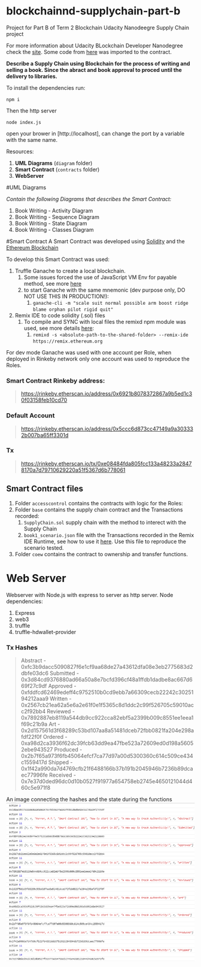 # blockchainnd-supplychain-part-b
Project for Part B of Term 2 Blockchain Udacity Nanodeegre Supply Chain project

For more information about Udacity BLockchain Developer Nanodegree check the [site](https://www.udacity.com/course/blockchain-developer-nanodegree--nd1309).
Some code from [here](https://github.com/udacity/nd1309-Project-6b-Example-Template) was imported to the contract.

**Describe a Supply Chain using Blockchain for the process of writing and selling a book. Since the abract and book approval to proced until the delivery to libraries.**

To install the dependencies run:
```
npm i
```

Then the http server
```
node index.js
```
open your brower in [http://localhost], can change the port by a variable with the same name.

Resources:
1. **UML Diagrams** (`diagram` folder)
1. **Smart Contract** (`contracts` folder)
1. **WebServer**

#UML Diagrams

*Contain the following Diagrams that describes the Smart Contract:*

1. Book Writing - Activity Diagram
1. Book Writing - Sequence Diagram
1. Book Writing - State Diagram
1. Book Writing - Classes Diagram

#Smart Contract
A Smart Contract was developed using [Solidity](https://solidity.readthedocs.io/en/v0.5.6/) and the [Ethereum Blockchain](https://www.ethereum.org/)

To develop this Smart Contract was used:
1. Truffle Ganache to create a local blockchain. 
   1. Some issues forced the use of JavaScript VM Env for payable method, see more [here](https://github.com/trufflesuite/ganache-cli/issues/497)
   1. to start Ganache with the same mnemonic (dev purpose only, DO NOT USE THIS IN PRODUCTION!):
      1. `ganache-cli -m "scale suit normal possible arm boost ridge blame orphan pilot rigid quit"`
1. Remix IDE to code solidity (.sol) files
   1. To compile and SYNC with local files the remixd npm module was used, see more details [here](https://remix.readthedocs.io/en/latest/tutorial_remixd_filesystem.html):
      1. `remixd -s <absolute-path-to-the-shared-folder> --remix-ide https://remix.ethereum.org`
   
For dev mode Ganache was used with one account per Role, when deployed in Rinkeby network only one account was used to reproduce the Roles.
### Smart Contract Rinkeby address:
>https://rinkeby.etherscan.io/address/0x6921b8078372867a9b5ed1c30f03158feb10cd70

### Default Account
>https://rinkeby.etherscan.io/address/0x5ccc6d873cc47149a9a303332b007ba65ff3301d

### Tx
>https://rinkeby.etherscan.io/tx/0xe08484fda805fcc133a48233a28478170a7d79710629220a51f5367d6b778061

## Smart Contract files
1. Folder `accesscontrol` contains the contracts with logic for the Roles:
1. Folder `base` contains the supply chain contract and the Transactions recorded:
    1. `SupplyChain.sol` supply chain with the method to interect with the Supply Chain
    1. `book1_scenario.json` file with the Transactions recorded in the Remix IDE Runtime, see how to use it [here](https://remix.readthedocs.io/en/latest/run_tab.html).
    Use this file to reproduce the scenario tested.
1. Folder `coew` contains the contract to ownership and transfer functions.
    
# Web Server
Webserver with Node.js with express to server as http server.
Node dependencies:
1. Express
1. web3
1. truffle
1. truffle-hdwallet-provider

### Tx Hashes
>Abstract - 0xfc3b9dacc5090827f6e1cf9aa68de27a43612dfa08e3eb2775683d2dbfe03dc6
>Submitted - 0x3d84cd9376880ad66a50a8e7bcfd396cf48a1ffdb1dadbe8ac667d669f27c9df
>Approved - 0xfddfcd62469edeff4c9752510b0cd9ebb7a66309cecb22242c3025194212aaa9
>Written - 0x2567cb21ea62a5e6a2e61f0e1f5365c8d1ddc2c99f526705c59010acc2f92bb4
>Reviewed - 0x7892887eb8119a544db9cc922cca82ebf5a2399b009c8551ee1eea1f69c21b9a
>Art - 0x2d157561d3f68289c53bd107aa8a51481dceb72fbb0821fa204e298afdf22f0f
>Ordered - 0xa98d2ca3936f62dc39fcb63dd9ea47fbe523a72609ed0d198a56052ebe943527
>Produced - 0x2b7f65a973f6fb45064efcf7ca77d97a00d5300360c614c509ce434c1559417d
>Shipped - 0x1f42a990da7d4769cfb21f6488166b37b191b2045946b7236b89dcaec77996fe
>Received - 0x7e37d0ded96dc0d10b0527f91977a654758eb2745e4650121044d460c5e971f8

An image connecting the hashes and the state during the functions
![Hashes and State log](images/Hashes_State.PNG)